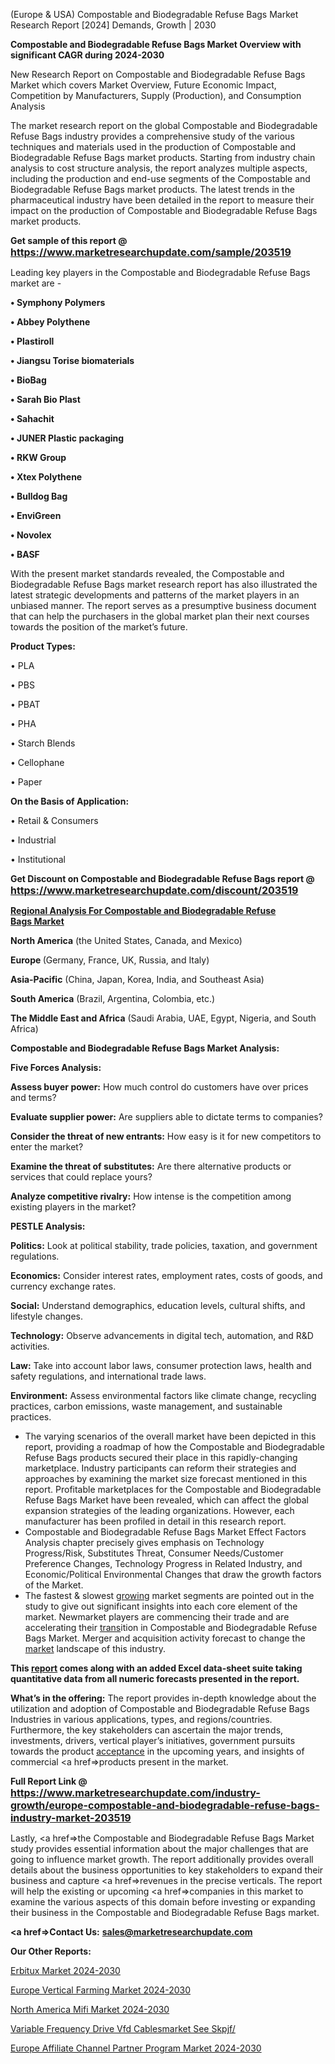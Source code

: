  (Europe & USA) Compostable and Biodegradable Refuse Bags Market Research Report [2024] Demands, Growth | 2030

<strong>Compostable and Biodegradable Refuse Bags Market Overview with significant CAGR during 2024-2030</strong>

New Research Report on Compostable and Biodegradable Refuse Bags Market which covers Market Overview, Future Economic Impact, Competition by Manufacturers, Supply (Production), and Consumption Analysis

The market research report on the global Compostable and Biodegradable Refuse Bags industry provides a comprehensive study of the various techniques and materials used in the production of Compostable and Biodegradable Refuse Bags market products. Starting from industry chain analysis to cost structure analysis, the report analyzes multiple aspects, including the production and end-use segments of the Compostable and Biodegradable Refuse Bags market products. The latest trends in the pharmaceutical industry have been detailed in the report to measure their impact on the production of Compostable and Biodegradable Refuse Bags market products.

<strong>Get sample of this report @ <a href=https://www.marketresearchupdate.com/sample/203519><font size=3 color=#0000ff>https://www.marketresearchupdate.com/sample/203519</font></a></strong>

Leading key players in the Compostable and Biodegradable Refuse Bags market are -

<strong>• Symphony Polymers

• Abbey Polythene

• Plastiroll

• Jiangsu Torise biomaterials

• BioBag

• Sarah Bio Plast

• Sahachit

• JUNER Plastic packaging

• RKW Group

• Xtex Polythene

• Bulldog Bag

• EnviGreen

• Novolex

• BASF</strong>

With the present market standards revealed, the Compostable and Biodegradable Refuse Bags market research report has also illustrated the latest strategic developments and patterns of the market players in an unbiased manner. The report serves as a presumptive business document that can help the purchasers in the global market plan their next courses towards the position of the market’s future.

<strong>Product Types:</strong>

• PLA

• PBS

• PBAT

• PHA

• Starch Blends

• Cellophane

• Paper

<strong>On the Basis of Application:</strong>

• Retail & Consumers

• Industrial

• Institutional

<strong>Get Discount on Compostable and Biodegradable Refuse Bags report @ <a href=https://www.marketresearchupdate.com/discount/203519><font size=3 color=#0000ff>https://www.marketresearchupdate.com/discount/203519</font></a></strong>

<strong><u><b>Regional Analysis For Compostable and Biodegradable Refuse Bags Market</b></u></strong>

<strong><b>North America</b></strong> (the United States, Canada, and Mexico)

<strong><b>Europe </b></strong>(Germany, France, UK, Russia, and Italy)

<strong><b>Asia-Pacific</b></strong> (China, Japan, Korea, India, and Southeast Asia)

<strong><b>South America</b></strong> (Brazil, Argentina, Colombia, etc.)

<strong><b>The Middle East and Africa</b></strong> (Saudi Arabia, UAE, Egypt, Nigeria, and South Africa)

<strong>Compostable and Biodegradable Refuse Bags Market Analysis:</strong>

<strong>Five Forces Analysis:</strong>

<strong>Assess buyer power:</strong> How much control do customers have over prices and terms?

<strong>Evaluate supplier power:</strong> Are suppliers able to dictate terms to companies?

<strong>Consider the threat of new entrants:</strong> How easy is it for new competitors to enter the market?

<strong>Examine the threat of substitutes:</strong> Are there alternative products or services that could replace yours?

<strong>Analyze competitive rivalry:</strong> How intense is the competition among existing players in the market?

<strong>PESTLE Analysis:</strong>

<strong>Politics:</strong> Look at political stability, trade policies, taxation, and government regulations.

<strong>Economics:</strong> Consider interest rates, employment rates, costs of goods, and currency exchange rates.

<strong>Social:</strong> Understand demographics, education levels, cultural shifts, and lifestyle changes.

<strong>Technology:</strong> Observe advancements in digital tech, automation, and R&D activities.

<strong>Law:</strong> Take into account labor laws, consumer protection laws, health and safety regulations, and international trade laws.

<strong>Environment:</strong> Assess environmental factors like climate change, recycling practices, carbon emissions, waste management, and sustainable practices.

<ul>
  <li>The varying scenarios of the overall market have been depicted in this report, providing a roadmap of how the Compostable and Biodegradable Refuse Bags products secured their place in this rapidly-changing marketplace. Industry participants can reform their strategies and approaches by examining the market size forecast mentioned in this report. Profitable marketplaces for the Compostable and Biodegradable Refuse Bags Market have been revealed, which can affect the global expansion strategies of the leading organizations. However, each manufacturer has been profiled in detail in this research report.</li>
  <li>Compostable and Biodegradable Refuse Bags Market Effect Factors Analysis chapter precisely gives emphasis on Technology Progress/Risk, Substitutes Threat, Consumer Needs/Customer Preference Changes, Technology Progress in Related Industry, and Economic/Political Environmental Changes that draw the growth factors of the Market.</li>
  <li>The fastest &amp; slowest <a href=ASDF991299>growing</a> market segments are pointed out in the study to give out significant insights into each core element of the market. Newmarket players are commencing their trade and are accelerating their <a href=>trans</a>ition in Compostable and Biodegradable Refuse Bags Market. Merger and acquisition activity forecast to change the <a href=>market</a> landscape of this industry.</li>
</ul>
<strong>This <a href=>report</a> comes along with an added Excel data-sheet suite taking quantitative data from all numeric forecasts presented in the report.</strong>

<strong>What’s in the offering:</strong> The report provides in-depth knowledge about the utilization and adoption of Compostable and Biodegradable Refuse Bags Industries in various applications, types, and regions/countries. Furthermore, the key stakeholders can ascertain the major trends, investments, drivers, vertical player’s initiatives, government pursuits towards the product <a href=ASDF881288>acceptance</a> in the upcoming years, and insights of commercial <a href=>products</a> present in the market.

<strong>Full Report Link @ <a href=https://www.marketresearchupdate.com/industry-growth/europe-compostable-and-biodegradable-refuse-bags-industry-market-203519><font size=3 color=#0000ff>https://www.marketresearchupdate.com/industry-growth/europe-compostable-and-biodegradable-refuse-bags-industry-market-203519</font></a></strong>

Lastly, <a href=>the</a> Compostable and Biodegradable Refuse Bags Market study provides essential information about the major challenges that are going to influence market growth. The report additionally provides overall details about the business opportunities to key stakeholders to expand their business and capture <a href=>revenues</a> in the precise verticals. The report will help the existing or upcoming <a href=>companies</a> in this market to examine the various aspects of this domain before investing or expanding their business in the Compostable and Biodegradable Refuse Bags market.

<strong><a href=><strong>Contact Us:</strong></a></strong>
<strong>sales@marketresearchupdate.com</strong>

<strong>Our Other Reports:</strong>

<a href=https://www.linkedin.com/pulse/erbitux-market-trends-2023-key-takeaways-from>Erbitux Market 2024-2030</a>

<a href=https://www.linkedin.com/pulse/europe-vertical-farming-market-size-future-demand-top>Europe Vertical Farming Market 2024-2030</a>

<a href=https://www.linkedin.com/pulse/north-america-mifi-market-2023-current>North America Mifi Market 2024-2030</a>

<a href=https://www.linkedin.com/pulse/variable-frequency-drive-vfd-cablesmarket-see-skpjf/>Variable Frequency Drive Vfd Cablesmarket See Skpjf/</a>

<a href=https://www.linkedin.com/pulse/europe-affiliate-channel-partner-program-market-w2mof/>Europe Affiliate Channel Partner Program Market 2024-2030</a>
